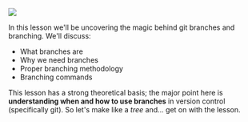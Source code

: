 
![](https://www.atlassian.com/dam/jcr:746be214-eb99-462c-9319-04a4d2eeebfa/01.svg)

  

In this lesson we'll be uncovering the magic behind git branches and branching. We'll discuss:

-   What branches are
-   Why we need branches
-   Proper branching methodology
-   Branching commands

  

This lesson has a strong theoretical basis; the major point here is **understanding when and how to use branches** in version control (specifically git). So let's make like a _tree_ and... get on with the lesson.
